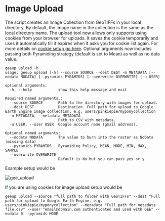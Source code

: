 # Image Upload

The script creates an Image Collection from GeoTIFFs in your local directory. By default, the image name in the collection is the same as the local directory name. The upload tool now allows only supports using cookies from your browser for uploads. It saves the cookie temporarily and uses it automatically till it expires when it asks you for cookie list again. For more details on [cookie setup go here](https://samapriya.github.io/geeup/projects/cookies_setup/). Optional arguments now includes passing both Pyramiding strategy (default is set to Mean) as well as no data value.


```
geeup upload -h
usage: geeup upload [-h] --source SOURCE --dest DEST -m METADATA [--nodata NODATA] [--pyramids PYRAMIDS] [--overwrite OVERWRITE] [-u USER]

optional arguments:
  -h, --help            show this help message and exit

Required named arguments.:
  --source SOURCE       Path to the directory with images for upload.
  --dest DEST           Destination. Full path for upload to Google Earth Engine image collection, e.g. users/pinkiepie/myponycollection
  -m METADATA, --metadata METADATA
                        Path to CSV with metadata.
  -u USER, --user USER  Google account name (gmail address).

Optional named arguments:
  --nodata NODATA       The value to burn into the raster as NoData (missing data)
  --pyramids PYRAMIDS   Pyramiding Policy, MEAN, MODE, MIN, MAX, SAMPLE
  --overwrite OVERWRITE
                        Default is No but you can pass yes or y
```

Example setup would be

![gee_upload](https://user-images.githubusercontent.com/6677629/147895638-3d542ea5-2c72-43b7-8052-c5edef0ab717.gif)

If you are using cookies for image upload setup would be

```
geeup upload --source "full path to folder with GeoTIFFs" --dest "Full path for upload to Google Earth Engine, e.g. users/pinkiepie/myponycollection" --metadata "Full path for metadata file.csv" --user "email@domain.com authenticated and used with GEE" --nodata 0 --pyramids MODE
```
